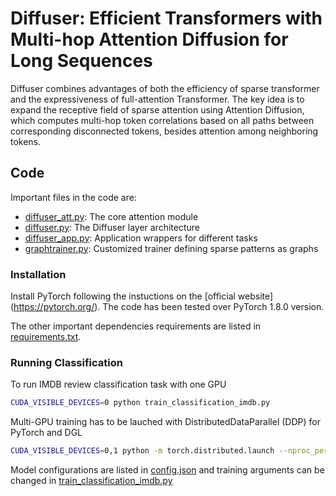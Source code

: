 # Diffuser: Efficient Transformers with Multi-hop Attention Diffusion for Long Sequences

Diffuser combines advantages of both the efficiency of sparse transformer and the expressiveness of full-attention Transformer.
The key idea is to expand the receptive field of sparse attention using Attention Diffusion,
which computes multi-hop token correlations based on all paths between corresponding disconnected tokens, besides attention among neighboring tokens.

## Code
Important files in the code are:
*   [diffuser_att.py](./models/diffuser_att.py): The core attention module
*   [diffuser.py](./models/diffuser.py): The Diffuser layer architecture
*   [diffuser_app.py](./models/diffuser_app.py): Application wrappers for different tasks
*   [graphtrainer.py](./graphtrainer.py): Customized trainer defining sparse patterns as graphs

### Installation 
Install PyTorch following the instuctions on the [official website] (https://pytorch.org/). The code has been tested over PyTorch 1.8.0 version.

The other important dependencies requirements are listed in [requirements.txt](./requirements.txt).

### Running Classification
To run IMDB review classification task with one GPU
```bash
CUDA_VISIBLE_DEVICES=0 python train_classification_imdb.py 
```
Multi-GPU training has to be lauched with DistributedDataParallel (DDP) for PyTorch and DGL
```bash
CUDA_VISIBLE_DEVICES=0,1 python -m torch.distributed.launch --nproc_per_node=2 train_classification_imdb.py
 ```
Model configurations are listed in [config.json](./models/config.json) and training arguments can be changed in [train_classification_imdb.py](./train_classification_imdb.py)